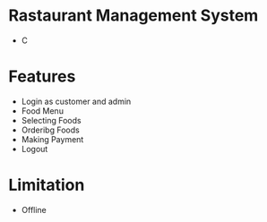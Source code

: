 # Rastaurant Management System
- C

# Features
- Login as customer and admin
- Food Menu
- Selecting Foods
- Orderibg Foods
- Making Payment
- Logout

# Limitation
- Offline
